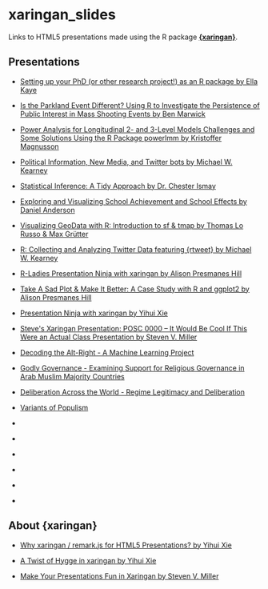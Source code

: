 
xaringan\_slides
================

Links to HTML5 presentations made using the R package [**{xaringan}**](https://github.com/yihui/xaringan/).

Presentations
-------------

-   [Setting up your PhD (or other research project!) as an R package by Ella Kaye](https://htmlpreview.github.io/?https://raw.githubusercontent.com/r-oxford/r-oxford.github.io/master/slides/2018_04_PhD_to_package.html)

-   [Is the Parkland Event Different? Using R to Investigate the Persistence of Public Interest in Mass Shooting Events by Ben Marwick](https://rawgit.com/benmarwick/Seattle-UseR-Group-April-2018/master/Seattle-UseR-Group-April-2018.html)

-   [Power Analysis for Longitudinal 2- and 3-Level Models Challenges and Some Solutions Using the R Package powerlmm by Kristoffer Magnusson](http://rpsychologist.com/slides/powerlmm-intro-20180411/)

-   [Political Information, New Media, and Twitter bots by Michael W. Kearney](https://mkearney.github.io/dsa_execweek_talk/)

-   [Statistical Inference: A Tidy Approach by Dr. Chester Ismay](https://ismayc.github.io/talks/ness-infer/slide_deck.html)

-   [Exploring and Visualizing School Achievement and School Effects by Daniel Anderson](http://www.dandersondata.com/talks/ncme18/)

-   [Visualizing GeoData with R: Introduction to sf & tmap by Thomas Lo Russo & Max Grütter](https://tlorusso.github.io/geodata_workshop/)

-   [R: Collecting and Analyzing Twitter Data featuring {rtweet} by Michael W. Kearney](https://mkearney.github.io/nicar_tworkshop/)

-   [R-Ladies Presentation Ninja with xaringan by Alison Presmanes Hill](https://alison.rbind.io/slides/rladies-demo-slides.html)

-   [Take A Sad Plot & Make It Better: A Case Study with R and ggplot2 by Alison Presmanes Hill](https://apreshill.github.io/ohsu-biodatavis/slides.html)

-   [Presentation Ninja with xaringan by Yihui Xie](https://slides.yihui.name/xaringan/)

-   [Steve's Xaringan Presentation: POSC 0000 – It Would Be Cool If This Were an Actual Class Presentation by Steven V. Miller](http://svmiller.com/miscellany/svm-xaringan-example.html)

-   [Decoding the Alt-Right - A Machine Learning Project](https://decoding-the-altright.netlify.com/)

-   [Godly Governance - Examining Support for Religious Governance in Arab Muslim Majority Countries](https://godly-governance.netlify.com/)

-   [Deliberation Across the World - Regime Legitimacy and Deliberation](https://deliberation-and-legitimacy.netlify.com/#1)

-   [Variants of Populism](https://variants-of-populism.netlify.com/#1)

-   []()

-   []()

-   []()

-   []()

-   []()

-   []()

About {xaringan}
----------------

-   [Why xaringan / remark.js for HTML5 Presentations? by Yihui Xie](https://yihui.name/en/2017/08/why-xaringan-remark-js/)

-   [A Twist of Hygge in xaringan by Yihui Xie](https://yihui.name/en/2018/02/xaringan-hygge/)

-   [Make Your Presentations Fun in Xaringan by Steven V. Miller](http://svmiller.com/blog/2018/02/r-markdown-xaringan-theme/)
